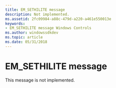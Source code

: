 ```yaml
---
title: EM_SETHILITE message
description: Not implemented.
ms.assetid: 2fc09984-a88c-479d-a220-a461e550013e
keywords:
- EM_SETHILITE message Windows Controls
ms.author: windowssdkdev
ms.topic: article
ms.date: 05/31/2018
---
```


# EM\_SETHILITE message

This message is not implemented.

 

 




